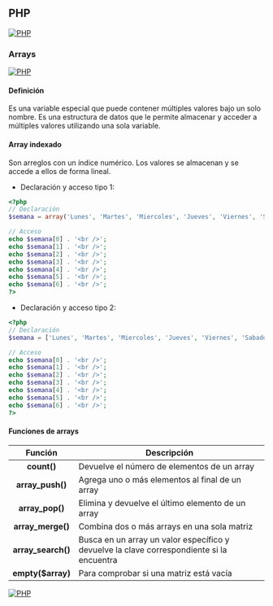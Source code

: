 ## PHP
[![PHP](https://img.shields.io/badge/PHP-787CB5?style=for-the-badge&logo=php&logoColor=white&labelColor=101010)](https://github.com/Alberto-mt/PHP/blob/main/PHP/Apuntes/index.md)

### Arrays
[![PHP](https://img.shields.io/badge/Arrays-c08a44?style=for-the-badge&logo=php&logoColor=white&labelColor=101010)](https://github.com/Alberto-mt/PHP/blob/main/PHP/Apuntes/categories/Arrays.md)

#### Definición
Es una variable especial que puede contener múltiples valores bajo un solo nombre.
Es una estructura de datos que le permite almacenar y acceder a múltiples valores utilizando una sola variable.

#### Array indexado
Son arreglos con un índice numérico. Los valores se almacenan y se accede a ellos de forma lineal.
- Declaración y acceso tipo 1:
```php
<?php
// Declaración
$semana = array('Lunes', 'Martes', 'Miercoles', 'Jueves', 'Viernes', 'Sabado', 'Domingo');

// Acceso
echo $semana[0] . '<br />';
echo $semana[1] . '<br />';
echo $semana[2] . '<br />';
echo $semana[3] . '<br />';
echo $semana[4] . '<br />';
echo $semana[5] . '<br />';
echo $semana[6] . '<br />';
?>
```
- Declaración y acceso tipo 2:
```php
<?php
// Declaración
$semana = ['Lunes', 'Martes', 'Miercoles', 'Jueves', 'Viernes', 'Sabado', 'Domingo'];

// Acceso
echo $semana[0] . '<br />';
echo $semana[1] . '<br />';
echo $semana[2] . '<br />';
echo $semana[3] . '<br />';
echo $semana[4] . '<br />';
echo $semana[5] . '<br />';
echo $semana[6] . '<br />';
?>
```

#### Funciones de arrays
| Función  | Descripción  |
|:-:|---|
| **count()**  | Devuelve el número de elementos de un array  |
| **array_push()**  | Agrega uno o más elementos al final de un array  |
| **array_pop()**  | Elimina y devuelve el último elemento de un array  |
| **array_merge()**  | Combina dos o más arrays en una sola matriz  |
| **array_search()**  | Busca en un array un valor específico y devuelve la clave correspondiente si la encuentra  |
| **empty($array)**  | Para comprobar si una matriz está vacía  |


[![PHP](https://img.shields.io/badge/Arrays-c08a44?style=for-the-badge&label=&#9650;&logoColor=white&labelColor=101010)](https://github.com/Alberto-mt/PHP/blob/main/PHP/Apuntes/categories/Arrays.md)

